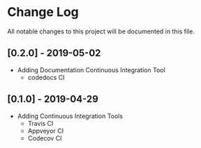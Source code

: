# Change Log

All notable changes to this project will be documented in this file.

## [0.2.0] - 2019-05-02
- Adding Documentation Continuous Integration Tool
  - codedocs CI

## [0.1.0] - 2019-04-29
- Adding Continuous Integration Tools
  - Travis CI
  - Appveyor CI
  - Codecov CI


